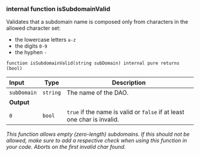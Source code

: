 
### internal function isSubdomainValid

Validates that a subdomain name is composed only from characters in the allowed character set:
- the lowercase letters `a-z`
- the digits `0-9`
- the hyphen `-`

```solidity
function isSubdomainValid(string subDomain) internal pure returns (bool) 
```

| Input | Type | Description |
|:----- | ---- | ----------- |
| `subDomain` | `string` | The name of the DAO. |
| **Output** | |
|  `0`  | `bool` | `true` if the name is valid or `false` if at least one char is invalid. |

*This function allows empty (zero-length) subdomains. If this should not be allowed, make sure to add a respective check when using this function in your code.
Aborts on the first invalid char found.*

